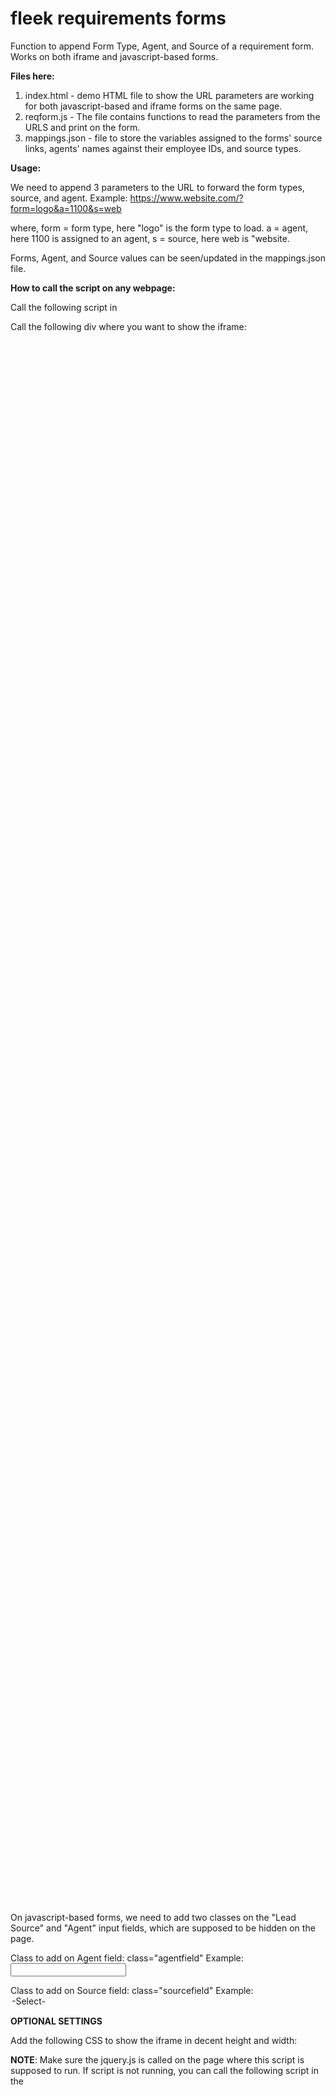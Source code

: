 # fleek requirements forms

Function to append Form Type, Agent, and Source of a requirement form. 
Works on both iframe and javascript-based forms. 

**Files here:**
1. index.html - demo HTML file to show the URL parameters are working for both javascript-based and iframe forms on the same page.
2. reqform.js - The file contains functions to read the parameters from the URLS and print on the form.
3. mappings.json - file to store the variables assigned to the forms' source links, agents' names against their employee IDs, and source types.

**Usage:**

We need to append 3 parameters to the URL to forward the form types, source, and agent. 
Example: https://www.website.com/?form=logo&a=1100&s=web

where, 
form = form type, here "logo" is the form type to load. 
a = agent, here 1100 is assigned to an agent,
s = source, here web is "website. 

Forms, Agent, and Source values can be seen/updated in the mappings.json file.

**How to call the script on any webpage:**

Call the following script in <head>
<script src="https://fleekreq.github.io/reqform/reqform.js"></script>

Call the following div where you want to show the iframe:
<iframe class="reqform" src="about:blank"></iframe>

On javascript-based forms, we need to add two classes on the "Lead Source" and "Agent" input fields, which are supposed to be hidden on the page. 

  Class to add on Agent field: class="agentfield"
  Example: <input class="agentfield" type="text"/>

  Class to add on Source field: class="sourcefield"
  Example: <option selected="true" value="-Select-" class="sourcefield">-Select-</option>


**OPTIONAL SETTINGS**

Add the following CSS to show the iframe in decent height and width:
<style>
      iframe {
        height: 2500px !important;
        width: 100% !important;
        border: none;
      }
</style>

**NOTE**: Make sure the jquery.js is called on the page where this script is supposed to run. If script is not running, you can call the following script in the <head>
<script src="https://code.jquery.com/jquery-3.6.0.min.js"></script>
